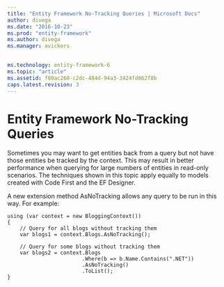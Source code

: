 ```yaml
---
title: "Entity Framework No-Tracking Queries | Microsoft Docs"
author: divega
ms.date: "2016-10-23"
ms.prod: "entity-framework"
ms.author: divega
ms.manager: avickers
 

ms.technology: entity-framework-6
ms.topic: "article"
ms.assetid: f80ac260-c2dc-484d-94a3-3424fd862f8b
caps.latest.revision: 3
---
```

# Entity Framework No-Tracking Queries
Sometimes you may want to get entities back from a query but not have those entities be tracked by the context. This may result in better performance when querying for large numbers of entities in read-only scenarios. The techniques shown in this topic apply equally to models created with Code First and the EF Designer.  
  
A new extension method AsNoTracking allows any query to be run in this way. For example:  
  
```  
using (var context = new BloggingContext()) 
{ 
    // Query for all blogs without tracking them 
    var blogs1 = context.Blogs.AsNoTracking(); 
 
    // Query for some blogs without tracking them 
    var blogs2 = context.Blogs 
                        .Where(b => b.Name.Contains(".NET")) 
                        .AsNoTracking() 
                        .ToList(); 
}
```  
  